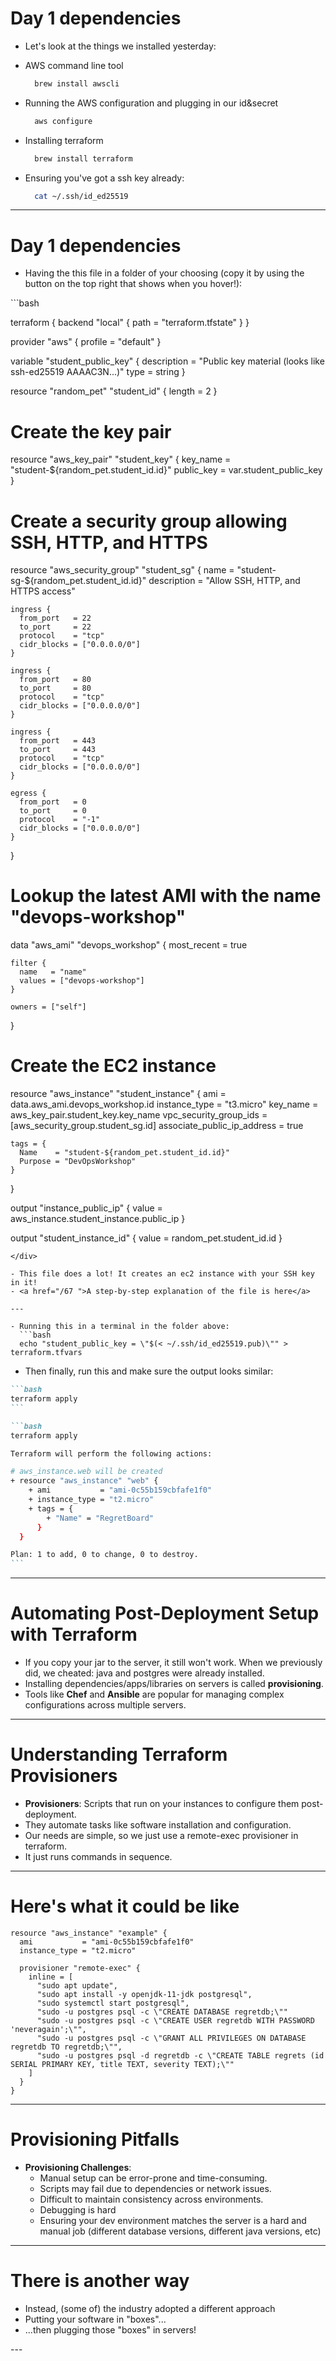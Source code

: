 
# Day 1 dependencies

- Let's look at the things we installed yesterday:

- AWS command line tool
  ```bash {monaco}
    brew install awscli
  ```

- Running the AWS configuration and plugging in our id&secret
  ```bash {monaco}
    aws configure
  ```

- Installing terraform
  ```bash {monaco}
    brew install terraform
  ```

- Ensuring you've got a ssh key already:
  ```bash {monaco}
    cat ~/.ssh/id_ed25519
  ```

---

# Day 1 dependencies

- Having the this file in a folder of your choosing (copy it by using the button on the top right that shows when you hover!):

<div class="max-h-60 overflow-auto border rounded p-4">
```bash

  terraform {
    backend "local" {
      path = "terraform.tfstate"
    }
  }

  provider "aws" {
    profile = "default"
  }

  variable "student_public_key" {
    description = "Public key material (looks like ssh-ed25519 AAAAC3N...)"
    type        = string
  }

  resource "random_pet" "student_id" {
    length = 2
  }

  # Create the key pair
  resource "aws_key_pair" "student_key" {
    key_name   = "student-${random_pet.student_id.id}"
    public_key = var.student_public_key
  }

  # Create a security group allowing SSH, HTTP, and HTTPS
  resource "aws_security_group" "student_sg" {
    name        = "student-sg-${random_pet.student_id.id}"
    description = "Allow SSH, HTTP, and HTTPS access"

    ingress {
      from_port   = 22
      to_port     = 22
      protocol    = "tcp"
      cidr_blocks = ["0.0.0.0/0"]
    }

    ingress {
      from_port   = 80
      to_port     = 80
      protocol    = "tcp"
      cidr_blocks = ["0.0.0.0/0"]
    }

    ingress {
      from_port   = 443
      to_port     = 443
      protocol    = "tcp"
      cidr_blocks = ["0.0.0.0/0"]
    }

    egress {
      from_port   = 0
      to_port     = 0
      protocol    = "-1"
      cidr_blocks = ["0.0.0.0/0"]
    }
  }

  # Lookup the latest AMI with the name "devops-workshop"
  data "aws_ami" "devops_workshop" {
    most_recent = true

    filter {
      name   = "name"
      values = ["devops-workshop"]
    }

    owners = ["self"]
  }

  # Create the EC2 instance
  resource "aws_instance" "student_instance" {
    ami                         = data.aws_ami.devops_workshop.id
    instance_type               = "t3.micro"
    key_name                    = aws_key_pair.student_key.key_name
    vpc_security_group_ids      = [aws_security_group.student_sg.id]
    associate_public_ip_address = true

    tags = {
      Name    = "student-${random_pet.student_id.id}"
      Purpose = "DevOpsWorkshop"
    }
  }

  output "instance_public_ip" {
    value = aws_instance.student_instance.public_ip
  }

  output "student_instance_id" {
    value = random_pet.student_id.id
  }

```
</div>

- This file does a lot! It creates an ec2 instance with your SSH key in it!
- <a href="/67 ">A step-by-step explanation of the file is here</a>

---

- Running this in a terminal in the folder above:
  ```bash
  echo "student_public_key = \"$(< ~/.ssh/id_ed25519.pub)\"" > terraform.tfvars
  ```

- Then finally, run this and make sure the output looks similar:

````md magic-move
```bash
terraform apply
```

```bash
terraform apply

Terraform will perform the following actions:

# aws_instance.web will be created
+ resource "aws_instance" "web" {
    + ami           = "ami-0c55b159cbfafe1f0"
    + instance_type = "t2.micro"
    + tags = {
        + "Name" = "RegretBoard"
      }
  }

Plan: 1 to add, 0 to change, 0 to destroy.
```
````
---

# Automating Post-Deployment Setup with Terraform

<VClickList>

- If you copy your jar to the server, it still won't work. When we previously did, we cheated: java and postgres were already installed.
- Installing dependencies/apps/libraries on servers is called **provisioning**.
- Tools like **Chef** and **Ansible** are popular for managing complex configurations across multiple servers.

</VClickList>

---

# Understanding Terraform Provisioners
<VClickList>

- **Provisioners**: Scripts that run on your instances to configure them post-deployment.
- They automate tasks like software installation and configuration.
- Our needs are simple, so we just use a remote-exec provisioner in terraform.
- It just runs commands in sequence.
</VClickList>

---

# Here's what it could be like

```hcl
resource "aws_instance" "example" {
  ami           = "ami-0c55b159cbfafe1f0"
  instance_type = "t2.micro"

  provisioner "remote-exec" {
    inline = [
      "sudo apt update",
      "sudo apt install -y openjdk-11-jdk postgresql",
      "sudo systemctl start postgresql",
      "sudo -u postgres psql -c \"CREATE DATABASE regretdb;\""
      "sudo -u postgres psql -c \"CREATE USER regretdb WITH PASSWORD 'neveragain';\"",
      "sudo -u postgres psql -c \"GRANT ALL PRIVILEGES ON DATABASE regretdb TO regretdb;\"",
      "sudo -u postgres psql -d regretdb -c \"CREATE TABLE regrets (id SERIAL PRIMARY KEY, title TEXT, severity TEXT);\""
    ]
  }
}
```
---

# Provisioning Pitfalls 
<VClickList>

- **Provisioning Challenges**:
  - Manual setup can be error-prone and time-consuming.
  - Scripts may fail due to dependencies or network issues.
  - Difficult to maintain consistency across environments.
  - Debugging is hard
  - Ensuring your dev environment matches the server is a hard and manual job (different database versions, different java versions, etc)

</VClickList>

---

# There is another way  

<VClickList>

- Instead, (some of) the industry adopted a different approach
- Putting your software in "boxes"...
- ...then plugging those "boxes" in servers! 

</VClickList>
---